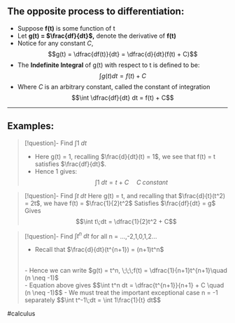 ## The opposite process to differentiation:
- Suppose **f(t)** is some function of t
- Let **g(t) = $\frac{df}{dt}$,** denote the derivative of **f(t)**
- Notice for any constant *C*, 
$$g(t) = \dfrac{df(t)}{dt} = \dfrac{d}{dt}(f(t) + C)$$
- The **Indefinite Integral** of g(t) with respect to t is defined to be:$$\int g(t)dt = f(t) + C$$
- Where *C* is an arbitrary constant, called the constant of integration$$\int \dfrac{df}{dt} dt = f(t) + C$$
___
## Examples:
> [!question]- Find $\int 1\;dt$
> - Here g(t) = 1, recalling $\frac{d}{dt}(t) = 1$, we see that f(t) = t satisfies $\frac{df}{dt}$.
> - Hence 1 gives:
> $$\int 1\;dt = t + C\;\;\;\;\; C\;constant$$

> [!question]- Find $\int t\;dt$
> Here g(t) = t, and recalling that $\frac{d}{t}(t^2) = 2t$, we have f(t) = $\frac{1}{2}t^2$
> Satisfies $\frac{df}{dt} = g$
> Gives $$\int t\;dt = \dfrac{1}{2}t^2 + C$$

>[!question]- Find $\int t^n\; dt$ for all n = ...,-2,1,0,1,2... 
>- Recall that $\frac{d}{dt}(t^{n+1}) = (n+1)t^n$
><br>
>- Hence we can write $g(t) = t^n, \;\;\;f(t) = \dfrac{1}{n+1}t^{n+1}\quad (n \neq -1)$
><br>
>- Equation above gives $$\int t^n dt = \dfrac{t^{n+1}}{n+1} + C \quad (n \neq -1)$$
>- We must treat the important exceptional case n = -1 separately $$\int t^-1\;dt = \int 1\frac{1}{t} dt$$

 #calculus 